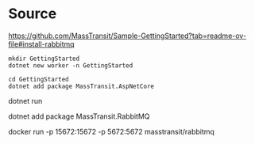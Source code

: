 # Source

https://github.com/MassTransit/Sample-GettingStarted?tab=readme-ov-file#install-rabbitmq

```
mkdir GettingStarted
dotnet new worker -n GettingStarted
```

```
cd GettingStarted
dotnet add package MassTransit.AspNetCore
```

dotnet run

dotnet add package MassTransit.RabbitMQ

docker run -p 15672:15672 -p 5672:5672 masstransit/rabbitmq